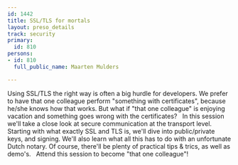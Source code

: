 ```yaml
---
id: 1442
title: SSL/TLS for mortals
layout: preso_details
track: security
primary:
  id: 810
persons:
- id: 810
  full_public_name: Maarten Mulders

---
```

Using SSL/TLS the right way is often a big hurdle for developers. We prefer to have that one colleague perform "something with certificates", because he/she knows how that works. But what if "that one colleague" is enjoying vacation and something goes wrong with the certificates?
 
In this session we'll take a close look at secure communication at the transport level. Starting with what exactly SSL and TLS is, we'll dive into public/private keys, and signing. We'll also learn what all this has to do with an unfortunate Dutch notary. Of course, there'll be plenty of practical tips & trics, as well as demo's. 
 
Attend this session to become "that one colleague"!